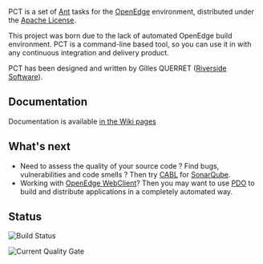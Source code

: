 PCT is a set of [Ant](http://ant.apache.org) tasks for the [OpenEdge](https://www.progress.com/openedge) environment, distributed under the [Apache License](http://www.apache.org/licenses/LICENSE-2.0).

This project was born due to the lack of automated OpenEdge build environment. PCT is a command-line based tool, so you can use it in with any continuous integration and delivery product.

PCT has been designed and written by Gilles QUERRET ([Riverside Software](http://riverside-software.fr)).

## Documentation

Documentation is available [in the Wiki pages](https://wiki.rssw.eu/pct/)

## What's next

* Need to assess the quality of your source code ? Find bugs, vulnerabilities and code smells ? Then try [CABL](https://riverside-software.fr/progress-openedge-abl-features-for-cleaner-and-safer-code) for [SonarQube](http://www.sonarqube.org).
* Working with [OpenEdge WebClient](https://www.progress.com/support/openedge/webclient-executables)? Then you may want to use [PDO](https://pdo.riverside-software.fr) to build and distribute applications in a completely automated way.

## Status

![Build Status](https://ci.rssw.eu/job/PCT/job/main/badge/icon)

![Current Quality Gate](https://sonar.riverside-software.fr/api/project_badges/quality_gate?project=eu.rssw.pct%3APCT)

